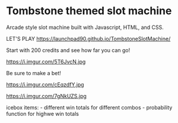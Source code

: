 # Tombstone themed slot machine

Arcade style slot machine built with Javascript, HTML, and CSS.

LET'S PLAY
https://launchpad90.github.io/TombstoneSlotMachine/

Start with 200 credits and see how far you can go!

https://i.imgur.com/5T6JvcN.jpg

Be sure to make a bet!

https://i.imgur.com/cEqzdfY.jpg


https://i.imgur.com/7gNkUZS.jpg

icebox items:
    - different win totals for different combos
    - probability function for highwe win totals
    
